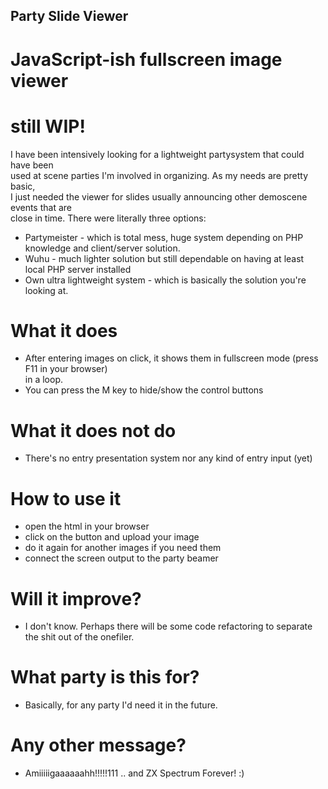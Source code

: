 ## Party Slide Viewer
# JavaScript-ish fullscreen image viewer

# still WIP!

I have been intensively looking for a lightweight partysystem that could have been  
used at scene parties I'm involved in organizing. As my needs are pretty basic,  
I just needed the viewer for slides usually announcing other demoscene events that are  
close in time. There were literally three options:

- Partymeister - which is total mess, huge system depending on PHP knowledge and client/server solution.
- Wuhu - much lighter solution but still dependable on having at least local PHP server installed
- Own ultra lightweight system - which is basically the solution you're looking at. 

# What it does
- After entering images on click, it shows them in fullscreen mode (press F11 in your browser)  
in a loop.
- You can press the M key to hide/show the control buttons

# What it does not do
- There's no entry presentation system nor any kind of entry input (yet)

# How to use it
- open the html in your browser
- click on the button and upload your image
- do it again for another images if you need them
- connect the screen output to the party beamer

# Will it improve?
- I don't know. Perhaps there will be some code refactoring to separate the shit out of the onefiler.

# What party is this for?
- Basically, for any party I'd need it in the future.

# Any other message?
- Amiiiiigaaaaaahh!!!!!111 .. and ZX Spectrum Forever! :)
 
